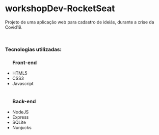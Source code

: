 # workshopDev-RocketSeat
Projeto de uma aplicação web para cadastro de ideiás, durante a crise da Covid19.

<br>
<h3>Tecnologias utilizadas: </h3>
<ul>
<h3>Front-end</h3>
<li>HTML5</li>
<li>CSS3</li>
<li>Javascript</li>
</br>
<h3>Back-end</h3>
<li>NodeJS</li>
<li>Express</li>
<li>SQLite</li>
<li>Nunjucks</li>
